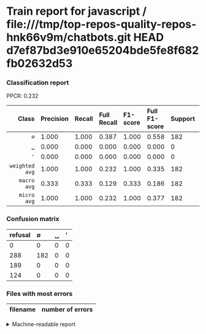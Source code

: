 # Train report for javascript / file:///tmp/top-repos-quality-repos-hnk66v9m/chatbots.git HEAD d7ef87bd3e910e65204bde5fe8f682fb02632d53

### Classification report

PPCR: 0.232

| Class | Precision | Recall | Full Recall | F1-score | Full F1-score | Support | Full Support | PPCR |
|------:|:----------|:-------|:------------|:---------|:---------|:--------|:-------------|:-----|
| `∅` | 1.000| 1.000| 0.387| 1.000| 0.558| 182| 470| 0.387 |
| `␣` | 0.000| 0.000| 0.000| 0.000| 0.000| 0| 189| 0.000 |
| `'` | 0.000| 0.000| 0.000| 0.000| 0.000| 0| 124| 0.000 |
| `weighted avg` | 1.000| 1.000| 0.232| 1.000| 0.335| 182| 783| 0.232 |
| `macro avg` | 0.333| 0.333| 0.129| 0.333| 0.186| 182| 783| 0.232 |
| `micro avg` | 1.000| 1.000| 0.232| 1.000| 0.377| 182| 783| 0.232 |

### Confusion matrix

|refusal|  ∅| ␣| '| 
|:---|:---|:---|:---|
|0 |0 |0 |0 |
|288 |182 |0 |0 |
|189 |0 |0 |0 |
|124 |0 |0 |0 |

### Files with most errors

| filename | number of errors|
|:----:|:-----|

<details>
    <summary>Machine-readable report</summary>
```json
{
  "cl_report": {"\u0027": {"f1-score": 0.0, "precision": 0.0, "recall": 0.0, "support": 0}, "macro avg": {"f1-score": 0.3333333333333333, "precision": 0.3333333333333333, "recall": 0.3333333333333333, "support": 182}, "micro avg": {"f1-score": 1.0, "precision": 1.0, "recall": 1.0, "support": 182}, "weighted avg": {"f1-score": 1.0, "precision": 1.0, "recall": 1.0, "support": 182}, "\u2205": {"f1-score": 1.0, "precision": 1.0, "recall": 1.0, "support": 182}, "\u2423": {"f1-score": 0.0, "precision": 0.0, "recall": 0.0, "support": 0}},
  "cl_report_full": {"\u0027": {"f1-score": 0.0, "precision": 0.0, "recall": 0.0, "support": 124}, "macro avg": {"f1-score": 0.18609406952965235, "precision": 0.3333333333333333, "recall": 0.12907801418439716, "support": 783}, "micro avg": {"f1-score": 0.3772020725388601, "precision": 1.0, "recall": 0.23243933588761176, "support": 783}, "weighted avg": {"f1-score": 0.3351119259729372, "precision": 0.6002554278416348, "recall": 0.23243933588761176, "support": 783}, "\u2205": {"f1-score": 0.558282208588957, "precision": 1.0, "recall": 0.3872340425531915, "support": 470}, "\u2423": {"f1-score": 0.0, "precision": 0.0, "recall": 0.0, "support": 189}},
  "ppcr": 0.23243933588761176
}
```
</details>
